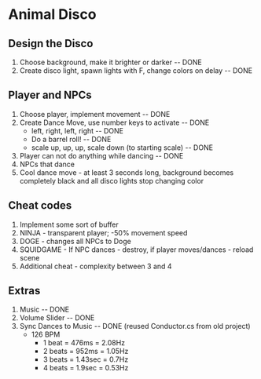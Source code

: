 # Animal Disco

## Design the Disco
1. Choose background, make it brighter or darker -- DONE
2. Create disco light, spawn lights with F, change colors on delay -- DONE

## Player and NPCs
1. Choose player, implement movement -- DONE
2. Create Dance Move, use number keys to activate -- DONE
    * left, right, left, right -- DONE
    * Do a barrel roll! -- DONE
    * scale up, up, up, scale down (to starting scale) -- DONE
3. Player can not do anything while dancing -- DONE
4. NPCs that dance
5. Cool dance move - at least 3 seconds long, background becomes completely black and all disco lights stop changing color

## Cheat codes
1. Implement some sort of buffer
2. NINJA - transparent player; -50% movement speed
3. DOGE - changes all NPCs to Doge
4. SQUIDGAME - If NPC dances - destroy, if player moves/dances - reload scene
5. Additional cheat - complexity between 3 and 4

## Extras
1. Music -- DONE
2. Volume Slider -- DONE
3. Sync Dances to Music -- DONE (reused Conductor.cs from old project)
    * 126 BPM
        * 1 beat = 476ms = 2.08Hz
        * 2 beats = 952ms = 1.05Hz
        * 3 beats = 1.43sec = 0.7Hz
        * 4 beats = 1.9sec = 0.53Hz